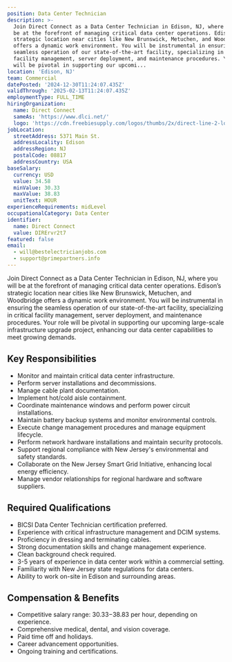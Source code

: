 ```yaml
---
position: Data Center Technician
description: >-
  Join Direct Connect as a Data Center Technician in Edison, NJ, where you will
  be at the forefront of managing critical data center operations. Edison’s
  strategic location near cities like New Brunswick, Metuchen, and Woodbridge
  offers a dynamic work environment. You will be instrumental in ensuring the
  seamless operation of our state-of-the-art facility, specializing in critical
  facility management, server deployment, and maintenance procedures. Your role
  will be pivotal in supporting our upcomi...
location: 'Edison, NJ'
team: Commercial
datePosted: '2024-12-30T11:24:07.435Z'
validThrough: '2025-02-13T11:24:07.435Z'
employmentType: FULL_TIME
hiringOrganization:
  name: Direct Connect
  sameAs: 'https://www.dlci.net/'
  logo: 'https://cdn.freebiesupply.com/logos/thumbs/2x/direct-line-2-logo.png'
jobLocation:
  streetAddress: 5371 Main St.
  addressLocality: Edison
  addressRegion: NJ
  postalCode: 08817
  addressCountry: USA
baseSalary:
  currency: USD
  value: 34.58
  minValue: 30.33
  maxValue: 38.83
  unitText: HOUR
experienceRequirements: midLevel
occupationalCategory: Data Center
identifier:
  name: Direct Connect
  value: DIRErvr2t7
featured: false
email:
  - will@bestelectricianjobs.com
  - support@primepartners.info
---
```




Join Direct Connect as a Data Center Technician in Edison, NJ, where you will be at the forefront of managing critical data center operations. Edison’s strategic location near cities like New Brunswick, Metuchen, and Woodbridge offers a dynamic work environment. You will be instrumental in ensuring the seamless operation of our state-of-the-art facility, specializing in critical facility management, server deployment, and maintenance procedures. Your role will be pivotal in supporting our upcoming large-scale infrastructure upgrade project, enhancing our data center capabilities to meet growing demands.

## Key Responsibilities

- Monitor and maintain critical data center infrastructure.
- Perform server installations and decommissions.
- Manage cable plant documentation.
- Implement hot/cold aisle containment.
- Coordinate maintenance windows and perform power circuit installations.
- Maintain battery backup systems and monitor environmental controls.
- Execute change management procedures and manage equipment lifecycle.
- Perform network hardware installations and maintain security protocols.
- Support regional compliance with New Jersey's environmental and safety standards.
- Collaborate on the New Jersey Smart Grid Initiative, enhancing local energy efficiency.
- Manage vendor relationships for regional hardware and software suppliers.

## Required Qualifications

- BICSI Data Center Technician certification preferred.
- Experience with critical infrastructure management and DCIM systems.
- Proficiency in dressing and terminating cables.
- Strong documentation skills and change management experience.
- Clean background check required.
- 3-5 years of experience in data center work within a commercial setting.
- Familiarity with New Jersey state regulations for data centers.
- Ability to work on-site in Edison and surrounding areas.

## Compensation & Benefits

- Competitive salary range: $30.33-$38.83 per hour, depending on experience.
- Comprehensive medical, dental, and vision coverage.
- Paid time off and holidays.
- Career advancement opportunities.
- Ongoing training and certifications.
